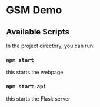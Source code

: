 # GSM Demo

## Available Scripts

In the project directory, you can run:

### `npm start`
this starts the webpage

### `npm start-api`
this starts the Flask server